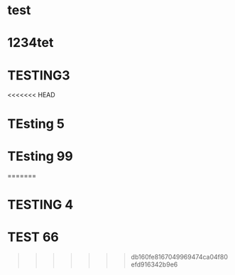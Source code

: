 # test
# 1234tet
# TESTING3
<<<<<<< HEAD
# TEsting 5

# TEsting 99
=======
# TESTING 4

# TEST 66
>>>>>>> db160fe8167049969474ca04f80efd916342b9e6
